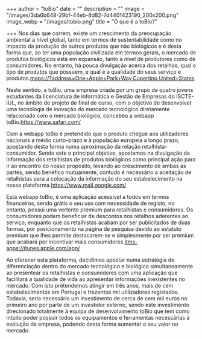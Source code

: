 +++
author = "toBio"
date = ""
description = ""
image = "/images/3da6b648-29bf-44eb-8d82-7d4401423190_200x200.png"
image_webp = "/images/tobio.png"
title = "O que é a toBio?"

+++
Nos dias que correm, existe um crescimento da preocupação ambiental a nível global, tanto em termos de sustentabilidade como no impacto da produção de outros produtos que não biológicos e é desta forma que, ao ter uma população civilizada em termos gerais, o mercado de produtos biológicos está em expansão, tanto a nível de produtores como de consumidores. No entanto, há pouca divulgação acerca dos retalhos, qual o tipo de produtos que possuem, e qual é a qualidade do seus serviço e produtos.<maps://?address=One+Apple+Park+Way,Cupertino,United+States>

Neste sentido, a toBio, uma empresa criada por um grupo de quatro jovens estudantes da licenciatura de Informática e Gestão de Empresas do ISCTE-IUL, no âmbito de projeto de final de curso, com o objetivo de desenvolver uma tecnologia de inovação do mercado tecnológico diretamente relacionado com o mercado biológico, concebeu a webapp toBio.<https://www.safari.com/>

Com a webapp toBio é pretendido que o produto chegue aos utilizadores nacionais a médio curto-prazo e à população europeia a longo prazo, apostando desta forma numa aproximação da relação retalhista-consumidor. Sendo este o principal objetivo, apostamos na divulgação da informação dos retalhistas de produtos biológicos como principal ação para ir ao encontro do nosso propósito, levando ao crescimento de ambas as partes, sendo benéfico mutuamente, contudo é necessário a aceitação de retalhistas para a colocação da informação do seu estabelecimento na nossa plataforma.<https://www.mail.google.com/>

Esta webapp toBio, é uma aplicação acessível a todos em termos financeiros, sendo grátis o seu uso com necessidade de registo, no entanto, possui uma vertente premium para retalhistas e consumidores. Os consumidores podem beneficiar de descontos nos retalhos aderentes ao serviço, enquanto que os retalhistas acabam por ser publicitados de duas formas, por posicionamento na página de pesquisa devido ao estatuto premium que lhes permite destacarem-se e simplesmente por ser premium que acabará por incentivar mais consumidores.<itms-apps://itunes.apple.com/app/>


Ao oferecer esta plataforma, decidimos apostar numa estratégia de diferenciação dentro do mercado tecnológico e biológico simultaneamente ao presentear os retalhistas e consumidores com uma aplicação que facilitará a qualidade de vida ao apresentar informações inexistentes no mercado. Com isto pretendemos atingir em três anos, mais de cem estabelecimentos em Portugal e trezentos mil utilizadores registados. Todavia, seria necessário um investimento de cerca de cem mil euros no primeiro ano por parte de um investidor externo, sendo este investimento direcionado totalmente à equipa de desenvolvimento toBio que tem como intuito poder possuir todos os equipamentos e ferramentas necessárias à evolução da empresa, podendo desta forma aumentar o seu valor no mercado.
